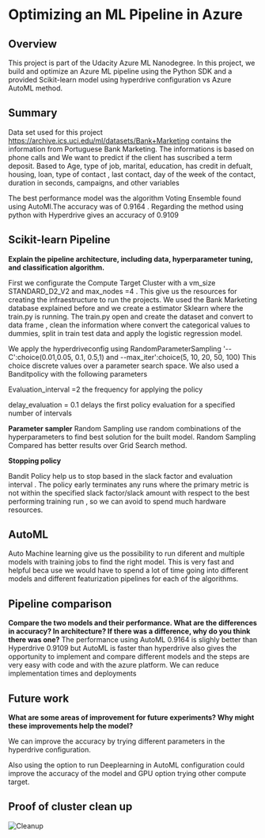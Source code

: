 # Optimizing an ML Pipeline in Azure

## Overview
This project is part of the Udacity Azure ML Nanodegree.
In this project, we build and optimize an Azure ML pipeline using the Python SDK and a provided Scikit-learn model using hyperdrive configuration vs  Azure AutoML method. 

## Summary

Data set used for this project https://archive.ics.uci.edu/ml/datasets/Bank+Marketing contains the information from Portuguese Bank Marketing. The informations is based on phone calls and We want to predict if the client has suscribed a term deposit. Based to Age, type of job, marital, education, has credit in defualt, housing, loan, type of contact , last contact, day of the week of the contact, 
duration in seconds, campaigns, and other variables  

The best performance model was the algorithm Voting Ensemble found using AutoMl.The accuracy was of 0.9164 .
Regarding the method using python with Hyperdrive gives an accuracy of 0.9109


## Scikit-learn Pipeline

**Explain the pipeline architecture, including data, hyperparameter tuning, and classification algorithm.**

First we configurate the Compute Target Cluster with a vm_size STANDARD_D2_V2 and max_nodes =4 . This give us the resources for creating the infraestructure to run the projects. We used the Bank Marketing database explained before and we create a estimator Sklearn where the train.py is running. The train.py open and create the dataset and convert to data frame , clean the information where convert the categorical values to dummies, split in train test data and  apply the logistic regression model. 

We apply the hyperdriveconfig using  RandomParameterSampling  '--C':choice(0.01,0.05, 0.1, 0.5,1) and --max_iter':choice(5, 10, 20, 50, 100) This choice discrete values over a parameter search space.
We also used a Banditpolicy with the following parameters

Evaluation_interval =2  the frequency for applying the policy

delay_evaluation = 0.1  delays the first policy evaluation for a specified number of intervals

**Parameter sampler**
Random Sampling use random combinations of the hyperparameters to find best solution for the built model. 
Random Sampling Compared has better results over Grid Search method.

**Stopping policy**

Bandit Policy help us to stop based in the slack factor and evaluation interval . 
The policy early terminates any runs where the primary metric is not within the specified slack factor/slack amount with respect to the best performing training run , so we can avoid to spend much hardware resources.

## AutoML

Auto Machine learning give us the possibility to run diferent and multiple models with training jobs to find the right model. This is very fast and helpful beca use we would have to spend a lot of time going into different models and different featurization pipelines for each of the algorithms.


## Pipeline comparison

**Compare the two models and their performance. What are the differences in accuracy? In architecture? If there was a difference, why do you think there was one?**
The performance using AutoML 0.9164 is slighly better than Hyperdrive 0.9109 but AutoML is faster than hyperdrive also gives the opportunity to implement and compare different models and the steps are very easy with code and with the azure platform. We can reduce implementation times and deployments


## Future work
**What are some areas of improvement for future experiments? Why might these improvements help the model?**

We can improve the accuracy by trying different parameters in the hyperdrive configuration.

Also using the option to run Deeplearning in AutoML configuration could improve the accuracy of the model and GPU option trying other compute target.
## Proof of cluster clean up
![Cleanup](imgs/Clustercleanup.png)
